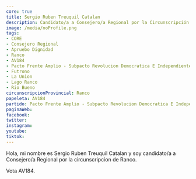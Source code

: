 ```yaml
---
core: true
title: Sergio Ruben Treuquil Catalan
description: Candidato/a a Consejero/a Regional por la Circunscripción de Ranco
image: /media/noProfile.png
tags:
- CORE
- Consejero Regional
- Apruebo Dignidad
- Ranco
- AV184
- Pacto Frente Amplio - Subpacto Revolucion Democratica E Independientes - Independientes
- Futrono
- La Union
- Lago Ranco
- Rio Bueno
circunscripcionProvincial: Ranco
papeleta: AV184
partido: Pacto Frente Amplio - Subpacto Revolucion Democratica E Independientes - Independientes
paginaWeb:
facebook:
twitter:
instagram:
youtube:
tiktok:
---
```

Hola, mi nombre es Sergio Ruben Treuquil Catalan y soy candidato/a a Consejero/a Regional por la circunscripcion de Ranco.

Vota AV184.